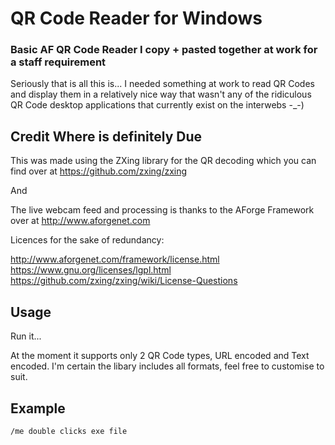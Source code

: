 # QR Code Reader for Windows
### Basic AF QR Code Reader I copy + pasted together at work for a staff requirement

Seriously that is all this is... I needed something at work to read QR Codes and display them in a relatively nice way that wasn't any of the ridiculous QR Code desktop applications that currently exist on the interwebs -_-)

## Credit Where is definitely Due
This was made using the ZXing library for the QR decoding which you can find over at https://github.com/zxing/zxing

And

The live webcam feed and processing is thanks to the AForge Framework over at http://www.aforgenet.com

Licences for the sake of redundancy:

http://www.aforgenet.com/framework/license.html
https://www.gnu.org/licenses/lgpl.html
https://github.com/zxing/zxing/wiki/License-Questions

## Usage

Run it...

At the moment it supports only 2 QR Code types, URL encoded and Text encoded. I'm certain the libary includes all formats, feel free to customise to suit.

## Example
```
/me double clicks exe file
```
